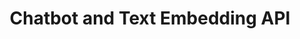 ---
title: Chatbot and Text Embedding API
emoji: 🐋
colorFrom: blue
colorTo: indigo
sdk: docker
app_port: 7860
pinned: false
---
